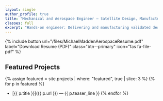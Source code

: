 ```yaml
---
layout: single
author_profile: true
title: "Mechanical and Aerospace Engineer — Satellite Design, Manufacturing, and Systems Engineering"
classes: full
excerpt: "Hands-on engineer: Delivering and manufacturing validated designs for aerospace systems. V9-LeftBarBio"
---
```


{% include button url="/files/MichaelMaddenAerospaceResume.pdf" label="Download Resume (PDF)" class="btn--primary" icon="fas fa-file-pdf" %}

## Featured Projects
{% assign featured = site.projects | where: "featured", true | slice: 3 %}
{% for p in featured %}
- [{{ p.title }}]({{ p.url }}) — {{ p.teaser_line }}
{% endfor %}
